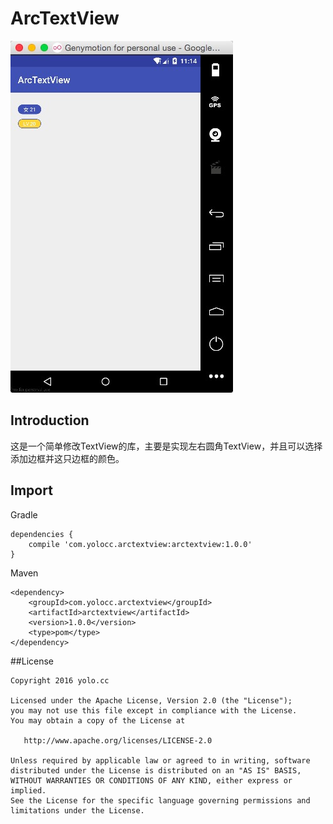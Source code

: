 # ArcTextView

![image](./images/arcTextView.jpeg)

## Introduction
这是一个简单修改TextView的库，主要是实现左右圆角TextView，并且可以选择添加边框并这只边框的颜色。

## Import

Gradle

    dependencies {
        compile 'com.yolocc.arctextview:arctextview:1.0.0'
    }

Maven

    <dependency>
        <groupId>com.yolocc.arctextview</groupId>
        <artifactId>arctextview</artifactId>
        <version>1.0.0</version>
        <type>pom</type>
    </dependency>    

##License
	
	Copyright 2016 yolo.cc

    Licensed under the Apache License, Version 2.0 (the "License");
    you may not use this file except in compliance with the License.
    You may obtain a copy of the License at

       http://www.apache.org/licenses/LICENSE-2.0

    Unless required by applicable law or agreed to in writing, software
    distributed under the License is distributed on an "AS IS" BASIS,
    WITHOUT WARRANTIES OR CONDITIONS OF ANY KIND, either express or implied.
    See the License for the specific language governing permissions and
    limitations under the License.
